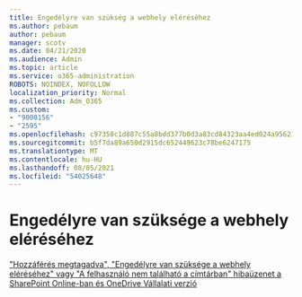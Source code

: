 ```yaml
---
title: Engedélyre van szükség a webhely eléréséhez
ms.author: pebaum
author: pebaum
manager: scotv
ms.date: 04/21/2020
ms.audience: Admin
ms.topic: article
ms.service: o365-administration
ROBOTS: NOINDEX, NOFOLLOW
localization_priority: Normal
ms.collection: Adm_O365
ms.custom:
- "9000156"
- "2595"
ms.openlocfilehash: c97350c1d887c55a8bdd377b0d3a83cd84323aa4ed024a9562138bab7a5777e9
ms.sourcegitcommit: b5f7da89a650d2915dc652449623c78be6247175
ms.translationtype: MT
ms.contentlocale: hu-HU
ms.lasthandoff: 08/05/2021
ms.locfileid: "54025648"
---
```

# <a name="you-need-permission-to-access-this-site"></a>Engedélyre van szüksége a webhely eléréséhez

["Hozzáférés megtagadva", "Engedélyre van szüksége a webhely eléréséhez" vagy "A felhasználó nem található a címtárban" hibaüzenet a SharePoint Online-ban és OneDrive Vállalati verzió](https://docs.microsoft.com/sharepoint/support/administration/access-denied-or-need-permission-error-sharepoint-online-or-onedrive-for-business)
